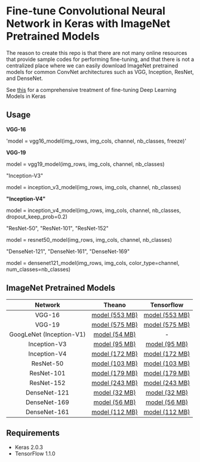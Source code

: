 # Fine-tune Convolutional Neural Network in Keras with ImageNet Pretrained Models

The reason to create this repo is that there are not many online resources that provide sample codes for performing fine-tuning, and that there is not a centralized place where we can easily download ImageNet pretrained models for common ConvNet architectures such as VGG, Inception, ResNet, and DenseNet.

See [this](https://flyyufelix.github.io/2016/10/03/fine-tuning-in-keras-part1.html) for a comprehensive treatment of fine-tuning Deep Learning Models in Keras

## Usage

**VGG-16**

'model = vgg16_model(img_rows, img_cols, channel, nb_classes, freeze)'

**VGG-19**

model = vgg19_model(img_rows, img_cols, channel, nb_classes)

"Inception-V3"

model = inception_v3_model(img_rows, img_cols, channel, nb_classes)

**"Inception-V4"**

model = inception_v4_model(img_rows, img_cols, channel, nb_classes, dropout_keep_prob=0.2)

"ResNet-50", "ResNet-101", "ResNet-152"

model = resnet50_model(img_rows, img_cols, channel, nb_classes)

"DenseNet-121", "DenseNet-161", "DenseNet-169"

model = densenet121_model(img_rows, img_cols, color_type=channel, num_classes=nb_classes)

## ImageNet Pretrained Models

Network|Theano|Tensorflow
:---:|:---:|:---:
VGG-16 | [model (553 MB)](https://drive.google.com/file/d/0Bz7KyqmuGsilT0J5dmRCM0ROVHc/view?usp=sharing)| [model (553 MB)](https://github.com/fchollet/deep-learning-models/releases/download/v0.1/vgg16_weights_tf_dim_ordering_tf_kernels.h5)
VGG-19 | [model (575 MB)](https://drive.google.com/file/d/0Bz7KyqmuGsilZ2RVeVhKY0FyRmc/view?usp=sharing)| [model (575 MB)](https://github.com/fchollet/deep-learning-models/releases/download/v0.1/vgg19_weights_tf_dim_ordering_tf_kernels.h5)
GoogLeNet (Inception-V1) | [model (54 MB)](https://drive.google.com/open?id=0B319laiAPjU3RE1maU9MMlh2dnc)| -
Inception-V3 | [model (95 MB)](https://github.com/fchollet/deep-learning-models/releases/download/v0.2/inception_v3_weights_th_dim_ordering_th_kernels.h5)| [model (95 MB)](https://github.com/fchollet/deep-learning-models/releases/download/v0.5/inception_v3_weights_tf_dim_ordering_tf_kernels.h5)
Inception-V4 | [model (172 MB)](https://github.com/kentsommer/keras-inceptionV4/releases/download/2.0/inception-v4_weights_th_dim_ordering_th_kernels.h5)| [model (172 MB)](https://github.com/kentsommer/keras-inceptionV4/releases/download/2.0/inception-v4_weights_tf_dim_ordering_tf_kernels.h5)
ResNet-50 | [model (103 MB)](https://github.com/fchollet/deep-learning-models/releases/download/v0.2/resnet50_weights_th_dim_ordering_th_kernels.h5)| [model (103 MB)](https://github.com/fchollet/deep-learning-models/releases/download/v0.2/resnet50_weights_tf_dim_ordering_tf_kernels.h5)
ResNet-101 | [model (179 MB)](https://drive.google.com/file/d/0Byy2AcGyEVxfdUV1MHJhelpnSG8/view?usp=sharing)| [model (179 MB)](https://drive.google.com/file/d/0Byy2AcGyEVxfTmRRVmpGWDczaXM/view?usp=sharing)
ResNet-152 | [model (243 MB)](https://drive.google.com/file/d/0Byy2AcGyEVxfZHhUT3lWVWxRN28/view?usp=sharing)| [model (243 MB)](https://drive.google.com/file/d/0Byy2AcGyEVxfeXExMzNNOHpEODg/view?usp=sharing)
DenseNet-121 | [model (32 MB)](https://drive.google.com/open?id=0Byy2AcGyEVxfMlRYb3YzV210VzQ)| [model (32 MB)](https://drive.google.com/open?id=0Byy2AcGyEVxfSTA4SHJVOHNuTXc)
DenseNet-169 | [model (56 MB)](https://drive.google.com/open?id=0Byy2AcGyEVxfN0d3T1F1MXg0NlU)| [model (56 MB)](https://drive.google.com/open?id=0Byy2AcGyEVxfSEc5UC1ROUFJdmM)
DenseNet-161 | [model (112 MB)](https://drive.google.com/open?id=0Byy2AcGyEVxfVnlCMlBGTDR3RGs)| [model (112 MB)](https://drive.google.com/open?id=0Byy2AcGyEVxfUDZwVjU2cFNidTA)

## Requirements

* Keras 2.0.3
* TensorFlow 1.1.0
